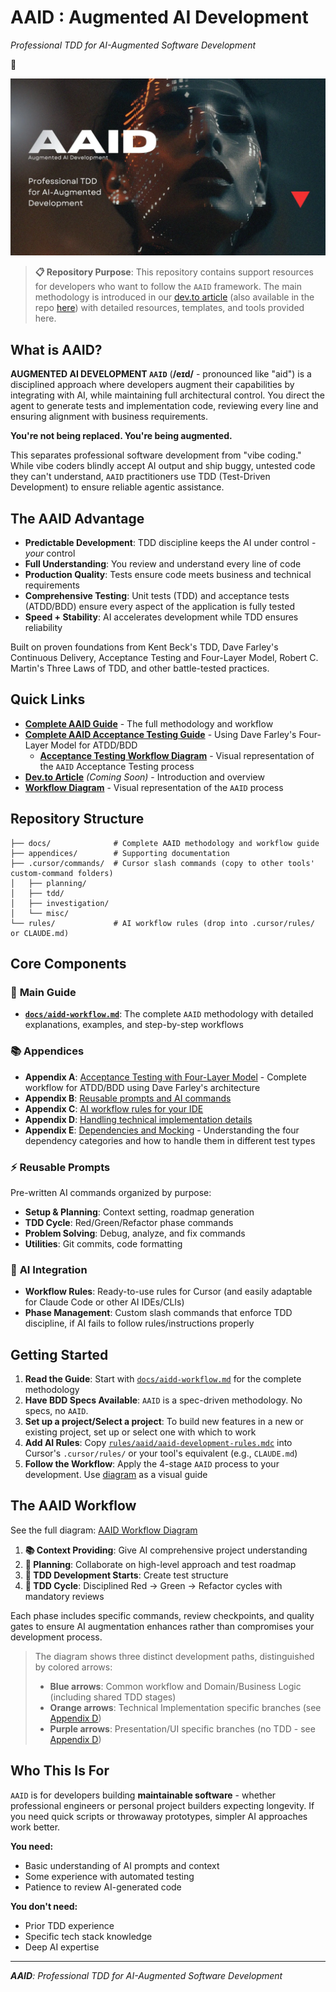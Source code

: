 # AAID : Augmented AI Development

_Professional TDD for AI-Augmented Software Development_

🔻

![AAID Augmented Being](https://raw.githubusercontent.com/dawid-dahl-umain/augmented-ai-development/refs/heads/main/assets/aaid-ai-workflow-h.webp)

> **📋 Repository Purpose**: This repository contains support resources for developers who want to follow the `AAID` framework. The main methodology is introduced in our [dev.to article](https://dev.to/placeholder-link) (also available in the repo [here](./docs/aidd-workflow.md)) with detailed resources, templates, and tools provided here.

## What is AAID?

**AUGMENTED AI DEVELOPMENT `AAID`** (**/eɪd/** - pronounced like "aid") is a disciplined approach where developers augment their capabilities by integrating with AI, while maintaining full architectural control. You direct the agent to generate tests and implementation code, reviewing every line and ensuring alignment with business requirements.

**You're not being replaced. You're being augmented.**

This separates professional software development from "vibe coding." While vibe coders blindly accept AI output and ship buggy, untested code they can't understand, `AAID` practitioners use TDD (Test-Driven Development) to ensure reliable agentic assistance.

## The AAID Advantage

- **Predictable Development**: TDD discipline keeps the AI under control - _your_ control
- **Full Understanding**: You review and understand every line of code
- **Production Quality**: Tests ensure code meets business and technical requirements
- **Comprehensive Testing**: Unit tests (TDD) and acceptance tests (ATDD/BDD) ensure every aspect of the application is fully tested
- **Speed + Stability**: AI accelerates development while TDD ensures reliability

Built on proven foundations from Kent Beck's TDD, Dave Farley's Continuous Delivery, Acceptance Testing and Four-Layer Model, Robert C. Martin's Three Laws of TDD, and other battle-tested practices.

## Quick Links

- **[Complete AAID Guide](docs/aidd-workflow.md)** - The full methodology and workflow
- **[Complete AAID Acceptance Testing Guide](appendices/appendix-a/docs/aaid-acceptance-testing-workflow.md)** - Using Dave Farley's Four-Layer Model for ATDD/BDD
  - **[Acceptance Testing Workflow Diagram](appendices/appendix-a/aaid-at-workflow.diagram.mermaid)** - Visual representation of the `AAID` Acceptance Testing process
- **[Dev.to Article](https://dev.to/placeholder-link)** _(Coming Soon)_ - Introduction and overview
- **[Workflow Diagram](aaid-workflow-diagram.mermaid)** - Visual representation of the `AAID` process

## Repository Structure

```
├── docs/              # Complete AAID methodology and workflow guide
├── appendices/        # Supporting documentation
├── .cursor/commands/  # Cursor slash commands (copy to other tools' custom-command folders)
│   ├── planning/
│   ├── tdd/
│   ├── investigation/
│   └── misc/
└── rules/             # AI workflow rules (drop into .cursor/rules/ or CLAUDE.md)
```

## Core Components

### 📙 **Main Guide**

- **[`docs/aidd-workflow.md`](docs/aidd-workflow.md)**: The complete `AAID` methodology with detailed explanations, examples, and step-by-step workflows

### 📚 **Appendices**

- **Appendix A**: [Acceptance Testing with Four-Layer Model](appendices/appendix-a/docs/aaid-acceptance-testing-workflow.md) - Complete workflow for ATDD/BDD using Dave Farley's architecture
- **Appendix B**: [Reusable prompts and AI commands](appendices/appendix-b/reusable-prompts.md)
- **Appendix C**: [AI workflow rules for your IDE](appendices/appendix-c/aaid-ai-workflow-rules.md)
- **Appendix D**: [Handling technical implementation details](appendices/appendix-d/handling-technical-implementation-details.md)
- **Appendix E**: [Dependencies and Mocking](appendices/appendix-e/dependencies-and-mocking.md) - Understanding the four dependency categories and how to handle them in different test types

### ⚡ **Reusable Prompts**

Pre-written AI commands organized by purpose:

- **Setup & Planning**: Context setting, roadmap generation
- **TDD Cycle**: Red/Green/Refactor phase commands
- **Problem Solving**: Debug, analyze, and fix commands
- **Utilities**: Git commits, code formatting

### 🤖 **AI Integration**

- **Workflow Rules**: Ready-to-use rules for Cursor (and easily adaptable for Claude Code or other AI IDEs/CLIs)
- **Phase Management**: Custom slash commands that enforce TDD discipline, if AI fails to follow rules/instructions properly

## Getting Started

1. **Read the Guide**: Start with [`docs/aidd-workflow.md`](docs/aidd-workflow.md) for the complete methodology
2. **Have BDD Specs Available**: `AAID` is a spec-driven methodology. No specs, no `AAID`.
3. **Set up a project/Select a project**: To build new features in a new or existing project, set up or select one with which to work
4. **Add AI Rules**: Copy [`rules/aaid/aaid-development-rules.mdc`](rules/aaid/aaid-development-rules.mdc) into Cursor's `.cursor/rules/` or your tool's equivalent (e.g., `CLAUDE.md`)
5. **Follow the Workflow**: Apply the 4-stage `AAID` process to your development. Use [diagram](aaid-workflow-diagram.mermaid) as a visual guide

## The AAID Workflow

See the full diagram: [AAID Workflow Diagram](aaid-workflow-diagram.mermaid)

1. **📚 Context Providing**: Give AI comprehensive project understanding
2. **🤝 Planning**: Collaborate on high-level approach and test roadmap
3. **📝 TDD Development Starts**: Create test structure
4. **🔄 TDD Cycle**: Disciplined Red → Green → Refactor cycles with mandatory reviews

Each phase includes specific commands, review checkpoints, and quality gates to ensure AI augmentation enhances rather than compromises your development process.

> The diagram shows three distinct development paths, distinguished by colored arrows:
>
> - **Blue arrows**: Common workflow and Domain/Business Logic (including shared TDD stages)
> - **Orange arrows**: Technical Implementation specific branches (see [Appendix D](./appendices/appendix-d/handling-technical-implementation-details.md))
> - **Purple arrows**: Presentation/UI specific branches (no TDD - see [Appendix D](./appendices/appendix-d/handling-technical-implementation-details.md))

## Who This Is For

`AAID` is for developers building **maintainable software** - whether professional engineers or personal project builders expecting longevity. If you need quick scripts or throwaway prototypes, simpler AI approaches work better.

**You need:**

- Basic understanding of AI prompts and context
- Some experience with automated testing
- Patience to review AI-generated code

**You don't need:**

- Prior TDD experience
- Specific tech stack knowledge
- Deep AI expertise

---

_**AAID**: Professional TDD for AI-Augmented Software Development_
